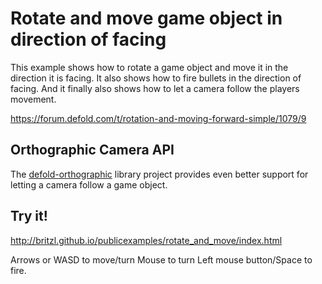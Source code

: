 # Rotate and move game object in direction of facing
This example shows how to rotate a game object and move it in the direction it is facing. It also shows how to fire bullets in the direction of facing. And it finally also shows how to let a camera follow the players movement.

https://forum.defold.com/t/rotation-and-moving-forward-simple/1079/9

## Orthographic Camera API
The [defold-orthographic](https://github.com/britzl/defold-orthographic) library project provides even better support for letting a camera follow a game object.

## Try it!
http://britzl.github.io/publicexamples/rotate_and_move/index.html

Arrows or WASD to move/turn
Mouse to turn
Left mouse button/Space to fire.
